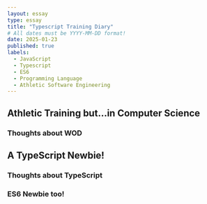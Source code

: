 ```yaml
---
layout: essay
type: essay
title: "Typescript Training Diary"
# All dates must be YYYY-MM-DD format!
date: 2025-01-23
published: true
labels:
  - JavaScript
  - Typescript
  - ES6
  - Programming Language
  - Athletic Software Engineering
---
```

## Athletic Training but...in Computer Science
### Thoughts about WOD
## A TypeScript Newbie!
### Thoughts about TypeScript
### ES6 Newbie too!
